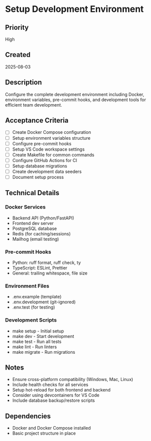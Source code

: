# Setup Development Environment

## Priority
High

## Created
2025-08-03

## Description
Configure the complete development environment including Docker, environment variables, pre-commit hooks, and development tools for efficient team development.

## Acceptance Criteria
- [ ] Create Docker Compose configuration
- [ ] Setup environment variables structure
- [ ] Configure pre-commit hooks
- [ ] Setup VS Code workspace settings
- [ ] Create Makefile for common commands
- [ ] Configure GitHub Actions for CI
- [ ] Setup database migrations
- [ ] Create development data seeders
- [ ] Document setup process

## Technical Details
### Docker Services
- Backend API (Python/FastAPI)
- Frontend dev server
- PostgreSQL database
- Redis (for caching/sessions)
- Mailhog (email testing)

### Pre-commit Hooks
- Python: ruff format, ruff check, ty
- TypeScript: ESLint, Prettier
- General: trailing whitespace, file size

### Environment Files
- .env.example (template)
- .env.development (git-ignored)
- .env.test (for testing)

### Development Scripts
- make setup - Initial setup
- make dev - Start development
- make test - Run all tests
- make lint - Run linters
- make migrate - Run migrations

## Notes
- Ensure cross-platform compatibility (Windows, Mac, Linux)
- Include health checks for all services
- Setup hot-reload for both frontend and backend
- Consider using devcontainers for VS Code
- Include database backup/restore scripts

## Dependencies
- Docker and Docker Compose installed
- Basic project structure in place
